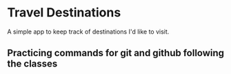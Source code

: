 

# Travel Destinations

A simple app to keep track of destinations I'd like to visit.

## Practicing commands for git and github following the classes
